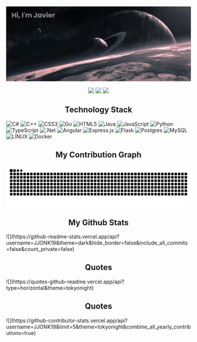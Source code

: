 <p align="center"></p align="center">

<!-- Banner -->
<img src="https://github.com/JJONK19/JJONK19/blob/main/img/banner.png" />

<p align="center">
 
 <img src="https://badges.pufler.dev/visits/JJONK19/JJONK19"/> 
 <img src="https://badges.pufler.dev/repos/JJONK19"/>
 <img src="https://badges.pufler.dev/commits/monthly/JJONK19" />

</p>

<h2 align="center">Technology Stack</h2>

![C#](https://img.shields.io/badge/c%23-%23239120.svg?style=for-the-badge&logo=c-sharp&logoColor=white)
![C++](https://img.shields.io/badge/c++-%2300599C.svg?style=for-the-badge&logo=c%2B%2B&logoColor=white)
![CSS3](https://img.shields.io/badge/css3-%231572B6.svg?style=for-the-badge&logo=css3&logoColor=white)
![Go](https://img.shields.io/badge/go-%2300ADD8.svg?style=for-the-badge&logo=go&logoColor=white)
![HTML5](https://img.shields.io/badge/html5-%23E34F26.svg?style=for-the-badge&logo=html5&logoColor=white)
![Java](https://img.shields.io/badge/java-%23ED8B00.svg?style=for-the-badge&logo=java&logoColor=white)
![JavaScript](https://img.shields.io/badge/javascript-%23323330.svg?style=for-the-badge&logo=javascript&logoColor=%23F7DF1E)
![Python](https://img.shields.io/badge/python-3670A0?style=for-the-badge&logo=python&logoColor=ffdd54)
![TypeScript](https://img.shields.io/badge/typescript-%23007ACC.svg?style=for-the-badge&logo=typescript&logoColor=white)
![.Net](https://img.shields.io/badge/.NET-5C2D91?style=for-the-badge&logo=.net&logoColor=white)
![Angular](https://img.shields.io/badge/angular-%23DD0031.svg?style=for-the-badge&logo=angular&logoColor=white)
![Express.js](https://img.shields.io/badge/express.js-%23404d59.svg?style=for-the-badge&logo=express&logoColor=%2361DAFB)
![Flask](https://img.shields.io/badge/flask-%23000.svg?style=for-the-badge&logo=flask&logoColor=white)
![Postgres](https://img.shields.io/badge/postgres-%23316192.svg?style=for-the-badge&logo=postgresql&logoColor=white)
![MySQL](https://img.shields.io/badge/mysql-%2300f.svg?style=for-the-badge&logo=mysql&logoColor=white)
![LINUX](https://img.shields.io/badge/Linux-FCC624?style=for-the-badge&logo=linux&logoColor=black)
![Docker](https://img.shields.io/badge/docker-%230db7ed.svg?style=for-the-badge&logo=docker&logoColor=white)

<h2 align="center">My Contribution Graph</h2>

![GitHub Contribution Graph](https://raw.githubusercontent.com/rfyiamcool/rfyiamcool/output/github-contribution-grid-snake.svg)

<h2 align="center">My Github Stats</h2>
![](https://github-readme-stats.vercel.app/api?username=JJONK19&theme=dark&hide_border=false&include_all_commits=false&count_private=false)

<h2 align="center">Quotes</h2>
![](https://quotes-github-readme.vercel.app/api?type=horizontal&theme=tokyonight)

<h2 align="center">Quotes</h2>
![](https://github-contributor-stats.vercel.app/api?username=JJONK19&limit=5&theme=tokyonight&combine_all_yearly_contributions=true)

<br>
